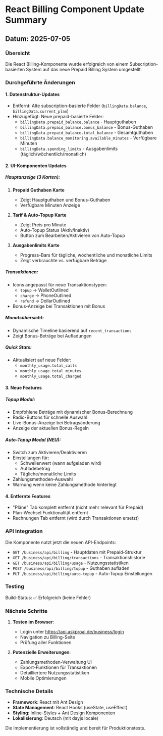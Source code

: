 # React Billing Component Update Summary

## Datum: 2025-07-05

### Übersicht
Die React Billing-Komponente wurde erfolgreich von einem Subscription-basierten System auf das neue Prepaid Billing System umgestellt.

### Durchgeführte Änderungen

#### 1. **Datenstruktur-Updates**
- Entfernt: Alte subscription-basierte Felder (`billingData.balance`, `billingData.current_plan`)
- Hinzugefügt: Neue prepaid-basierte Felder:
  - `billingData.prepaid_balance.balance` - Hauptguthaben
  - `billingData.prepaid_balance.bonus_balance` - Bonus-Guthaben
  - `billingData.prepaid_balance.total_balance` - Gesamtguthaben
  - `billingData.balance_monitoring.available_minutes` - Verfügbare Minuten
  - `billingData.spending_limits` - Ausgabenlimits (täglich/wöchentlich/monatlich)

#### 2. **UI-Komponenten Updates**

##### Hauptanzeige (3 Karten):
1. **Prepaid Guthaben Karte**
   - Zeigt Hauptguthaben und Bonus-Guthaben
   - Verfügbare Minuten Anzeige
   
2. **Tarif & Auto-Topup Karte**
   - Zeigt Preis pro Minute
   - Auto-Topup Status (Aktiv/Inaktiv)
   - Button zum Bearbeiten/Aktivieren von Auto-Topup

3. **Ausgabenlimits Karte**
   - Progress-Bars für tägliche, wöchentliche und monatliche Limits
   - Zeigt verbrauchte vs. verfügbare Beträge

##### Transaktionen:
- Icons angepasst für neue Transaktionstypen:
  - `topup` → WalletOutlined
  - `charge` → PhoneOutlined  
  - `refund` → DollarOutlined
- Bonus-Anzeige bei Transaktionen mit Bonus

##### Monatsübersicht:
- Dynamische Timeline basierend auf `recent_transactions`
- Zeigt Bonus-Beträge bei Aufladungen

##### Quick Stats:
- Aktualisiert auf neue Felder:
  - `monthly_usage.total_calls`
  - `monthly_usage.total_minutes`
  - `monthly_usage.total_charged`

#### 3. **Neue Features**

##### Topup Modal:
- Empfohlene Beträge mit dynamischer Bonus-Berechnung
- Radio-Buttons für schnelle Auswahl
- Live-Bonus-Anzeige bei Betragsänderung
- Anzeige der aktuellen Bonus-Regeln

##### Auto-Topup Modal (NEU):
- Switch zum Aktivieren/Deaktivieren
- Einstellungen für:
  - Schwellenwert (wann aufgeladen wird)
  - Aufladebetrag
  - Tägliche/monatliche Limits
- Zahlungsmethoden-Auswahl
- Warnung wenn keine Zahlungsmethode hinterlegt

#### 4. **Entfernte Features**
- "Pläne" Tab komplett entfernt (nicht mehr relevant für Prepaid)
- Plan-Wechsel Funktionalität entfernt
- Rechnungen Tab entfernt (wird durch Transaktionen ersetzt)

### API Integration

Die Komponente nutzt jetzt die neuen API-Endpoints:
- `GET /business/api/billing` - Hauptdaten mit Prepaid-Struktur
- `GET /business/api/billing/transactions` - Transaktionshistorie
- `GET /business/api/billing/usage` - Nutzungsstatistiken
- `POST /business/api/billing/topup` - Guthaben aufladen
- `PUT /business/api/billing/auto-topup` - Auto-Topup Einstellungen

### Testing

Build-Status: ✅ Erfolgreich (keine Fehler)

### Nächste Schritte

1. **Testen im Browser**: 
   - Login unter https://api.askproai.de/business/login
   - Navigation zu Billing-Seite
   - Prüfung aller Funktionen

2. **Potenzielle Erweiterungen**:
   - Zahlungsmethoden-Verwaltung UI
   - Export-Funktionen für Transaktionen
   - Detailliertere Nutzungsstatistiken
   - Mobile Optimierungen

### Technische Details

- **Framework**: React mit Ant Design
- **State Management**: React Hooks (useState, useEffect)
- **Styling**: Inline-Styles + Ant Design Komponenten
- **Lokalisierung**: Deutsch (mit dayjs locale)

Die Implementierung ist vollständig und bereit für Produktionstests.